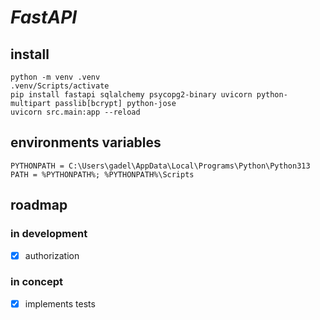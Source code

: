 # _FastAPI_

## install
```
python -m venv .venv
.venv/Scripts/activate
pip install fastapi sqlalchemy psycopg2-binary uvicorn python-multipart passlib[bcrypt] python-jose
uvicorn src.main:app --reload
```
## environments variables
```
PYTHONPATH = C:\Users\gadel\AppData\Local\Programs\Python\Python313
PATH = %PYTHONPATH%; %PYTHONPATH%\Scripts
```

## roadmap
### in development
- [x] authorization

### in concept
- [x] implements tests